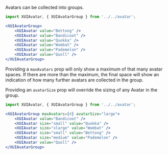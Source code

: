 Avatars can be collected into groups.

```jsx harmony
import XUIAvatar, { XUIAvatarGroup } from '../../avatar';

<XUIAvatarGroup>
	<XUIAvatar value="Bettong" />
	<XUIAvatar value="Bandicoot" />
	<XUIAvatar value="Quokka" />
	<XUIAvatar value="Wombat" />
	<XUIAvatar value="Pademelon" />
	<XUIAvatar value="Quoll" />
</XUIAvatarGroup>
```

Providing a `maxAvatars` prop will only show a maximum of that many avatar spaces. If there are more than the maximum, the final space will show an indication of how many further avatars are collected in the group.

Providing an `avatarSize` prop will override the sizing of any Avatar in the group.

```jsx harmony
import XUIAvatar, { XUIAvatarGroup } from '../../avatar';

<XUIAvatarGroup maxAvatars={4} avatarSize="large">
	<XUIAvatar value="Bandicoot" />
	<XUIAvatar size="small" value="Quokka" />
	<XUIAvatar size="xlarge" value="Wombat" />
	<XUIAvatar size="small" value="Bettong" />
	<XUIAvatar size="medium" value="Pademelon" />
	<XUIAvatar value="Quoll" />
</XUIAvatarGroup>
```
